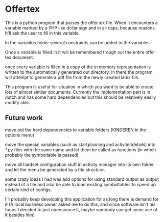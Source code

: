 # Offertex
This is a python program that parses the offer.tex file.
When it encounters a variable marked by a PHP like dollar sign and in
all caps, because reasons. It'll ask the user to fill in this variable.

In the variables folder several constraints can be added to the variables.

Once a variable is filled in it will be remembered trough out the entire offer
tex document.

once every variable is filled in a copy of the in memory representation is written
to the automatically generated out directory.
In there the program will attempt to generate a pdf file from the newly created
latex file.

This program is useful for situation in which you want to be able to create lots
of almost similar documents. Currently the implementation part is in dutch
and has some hard dependencies but this should be relatively easily modify able.

## Future work

move out the hard dependencies to variable folders (KINDEREN in the options menu)

move the special variables (such as startplanning and activiteitdetails) into \*.py
files with the same name and let them be called as functions (in which probably
the symboltable is passed)

move all hardset configuration stuff in activity manager into its own folder and
let the menu be generated by a file structure.

some crazy ideas I had was add options for using standard output as output instead
of a file and also be able to load existing symboltables to speed up
certain kind of configs.

I'll probably keep developing this application for as long there is demand for it
(A local buisness owner asked me to do this, and since software isn't his
focus I decided to just opensource it, maybe sombody can get some use of it besides him)


